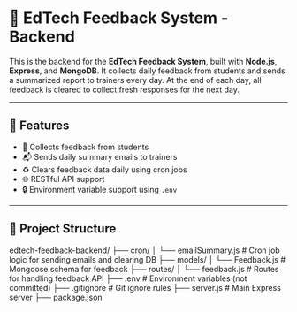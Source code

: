 # 📘 EdTech Feedback System - Backend

This is the backend for the **EdTech Feedback System**, built with **Node.js**, **Express**, and **MongoDB**. It collects daily feedback from students and sends a summarized report to trainers every day. At the end of each day, all feedback is cleared to collect fresh responses for the next day.

---

## 🔧 Features

- 📝 Collects feedback from students
- 📬 Sends daily summary emails to trainers
- ♻️ Clears feedback data daily using cron jobs
- 🌐 RESTful API support
- 🔒 Environment variable support using `.env`

---

## 📁 Project Structure


edtech-feedback-backend/
├── cron/
│ └── emailSummary.js # Cron job logic for sending emails and clearing DB
├── models/
│ └── Feedback.js # Mongoose schema for feedback
├── routes/
│ └── feedback.js # Routes for handling feedback API
├── .env # Environment variables (not committed)
├── .gitignore # Git ignore rules
├── server.js # Main Express server
├── package.json

